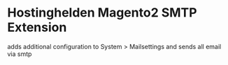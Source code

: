 # Hostinghelden Magento2 SMTP Extension
adds additional configuration to System > Mailsettings and sends all email via smtp

